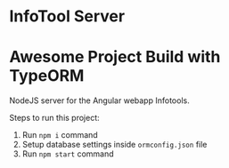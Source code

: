 # InfoTool Server
# Awesome Project Build with TypeORM
NodeJS server for the Angular webapp Infotools.

Steps to run this project:

1. Run `npm i` command
2. Setup database settings inside `ormconfig.json` file
3. Run `npm start` command

